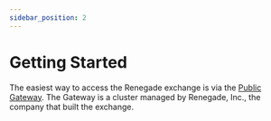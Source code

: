 ```yaml
---
sidebar_position: 2
---
```


# Getting Started

The easiest way to access the Renegade exchange is via the [Public
Gateway](https://TODO). The Gateway is a cluster managed by Renegade, Inc., the
company that built the exchange.
